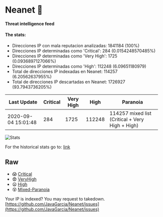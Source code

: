 # Neanet :hocho:
#### Threat intelligence feed
#### The stats:

- Direcciones IP con mala reputacion analizadas: 1841184 (100%)
- Direcciones IP determinadas como 'Critical':  284 (0.0154248570485%)
- Direcciones IP determinadas como 'Very High':  1725 (0.0936897127066%)
- Direcciones IP determinadas como 'High':  112248 (6.09651180979)
- Total de direcciones IP indexadas en Neanet:  114257 (6.20562637955%)
- Total de direcciones IP descartadas en Neanet:  1726927 (93.7943736205%)

| Last Update | Critical | Very High | High | Paranoia |
| --- | --- | --- | --- | --- |
| 2020-09-04 15:01:48 | 284 | 1725 | 112248 | 114257 mixed list (Critical + Very High + High)|

![Stats](https://docs.google.com/spreadsheets/d/e/2PACX-1vSnaNMIXVabIpDJjufMlzH7poXnshF3mgd8Is1g9ytUEzVsP5my4Trn8f-xkoLLQ38xpL3HtmUexLo6/pubchart?oid=501124687&format=image)

For the historical stats go to: [link](/stats.csv)
## Raw
- :scream: [Critical](https://raw.githubusercontent.com/JavaGarcia/Neanet/master/blacklists/neanet_critical.txt)
- :fearful: [VeryHigh](https://raw.githubusercontent.com/JavaGarcia/Neanet/master/blacklists/neanet_veryHigh.txtt)
- :frowning: [High](https://raw.githubusercontent.com/JavaGarcia/Neanet/master/blacklists/neanet_high.txt)
- :dizzy_face: [Mixed-Paranoia](https://raw.githubusercontent.com/JavaGarcia/Neanet/master/blacklists/neanet_all.txt)


Your IP is indexed? You may request to takedown. [https://github.com/JavaGarcia/Neanet/issues](https://github.com/JavaGarcia/Neanet/issues)
































































































































































































































































































































































































































































































































































